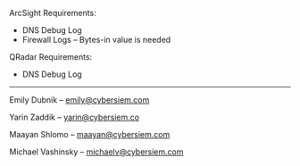 
ArcSight Requirements:

  - DNS Debug Log
  - Firewall Logs – Bytes-in value is needed
 

QRadar Requirements:
  - DNS Debug Log

----

Emily Dubnik – emily@cybersiem.com

Yarin Zaddik – yarin@cybersiem.co

Maayan Shlomo – maayan@cybersiem.com

Michael Vashinsky – michaelv@cybersiem.com
